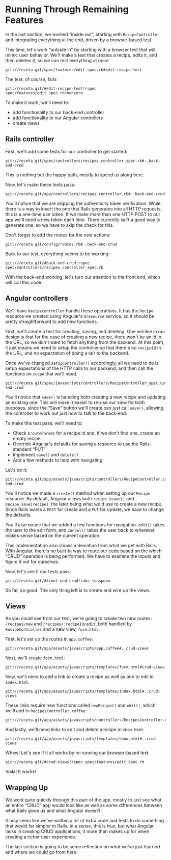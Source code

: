 # Running Through Remaining Features

In the last section, we worked “inside out”, starting with `RecipeController`
and integrating everything at the end, driven by a browser-based test.

This time, let's work “outside in” by starting with a browser test that will mimic user behavior.  We'll make a test that creates
a recipe, edits it, and then deletes it, so we can test everything at once.

    git://receta.git/spec/features/edit_spec.rb#edit-recipe-test

The test, of course, fails:

    git://receta.git/#edit-recipe-test!rspec spec/features/edit_spec.rb!nonzero

To make it work, we'll need to:

* add functionality to our back-end controller
* add functionality to our Angular controllers
* create views

## Rails controller

First, we'll add some tests for our controller to get started:

    git://receta.git/spec/controllers/recipes_controller_spec.rb#..back-end-crud

This is nothing but the happy path, mostly to speed us along here.

Now, let's make these tests pass:

    git://receta.git/app/controllers/recipes_controller.rb#..back-end-crud

You'll notice that we are skipping the authenticity token verification.  While
there is a way to insert the one that Rails generates into all HTTP requests,
this is a one-time use token.  If we make more than one HTTP POST to our
app we'll need a new token each time.  There currently isn't a good way
to generate one, so we have to skip the check for this.

Don't forget to add the routes for the new actions:

    git://receta.git/config/routes.rb#..back-end-crud

Back to our test, everything seems to be working:

    git://receta.git/#back-end-crud!rspec spec/controllers/recipes_controller_spec.rb

With the back-end working, let's turn our attention to the front end, which will call this code.

## Angular controllers

We'll have `RecipeController` handle these operations.  It has the `Recipe` resource we created using Angular's `$resource`
service, so it should be pretty straightforward to add new functions.

First, we'll create a test for creating, saving, and deleting.  One wrinkle in our design is that for the case of creating a new
recipe, there won't be an id in the URL, so we don't want to fetch anything from the backend.  At this point, it just means we
need to setup the controller so that there's no `recipeId` in the URL, and no expectation of doing a `GET` to the backend.

Once we've changed `setupController()` accordingly, all we need to do is setup expectations of the HTTP calls to our backend, and
then call the functions on `scope` that we'll need.

    git://receta.git/spec/javascripts/controllers/RecipeController_spec.coffee#..front-end-crud

You'll notice that `save()` is handling both creating a new recipe and updating an existing one.  This will make it easier to
re-use our view for both purposes, since the “Save” button we'll create can just call `save()`, allowing the controller to work
out just how to talk to the back-end.

To make this test pass, we'll need to:

* Check `$routeParams` for a recipe id and, if we don't find one, create an empty recipe
* Override Angular's defaults for saving a resource to use the Rails-standard “PUT”
* Implement `save()` and `delete()`.
* Add a few methods to help with navigating

Let's do it:

    git://receta.git/app/assets/javascripts/controllers/RecipeController.coffee#front-end-crud

You'll notice we made a `create()` method when setting up our `Recipe` resource.  By default, Angular allows both
`recipe.$save()` and `Recipe.save(recipe)`, the later being what we'd use to create a new recipe.  Since Rails wants a `POST` for
create and a `PUT` for update, we have to change the defaults.

You'll also notice that we added a few functions for navigation.  `edit()` takes the user to the edit form, and `cancel()` takes
the user back to wherever makes sense based on the current operation.

This implementation also shows a deviation from what we get with Rails.  With Angular, there's no built-in way to route our code
based on the which “CRUD” operation is being performed.  We have to examine
the inputs and figure it out for ourselves.

Now, let's see if our tests pass:

    git://receta.git/#front-end-crud!rake teaspoon

So far, so good.  The only thing left is to create and wire up the views.

## Views

As you could see from our test, we're going to create two new routes: `/recipes/new` and `/recipes/:recipeId/edit`, both handled
by `RecipeController` and a new view, `form.html`.

First, let's set up the routes in `app.coffee`:

    git://receta.git/app/assets/javascripts/app.coffee#..crud-views

Next, we'll create `form.html`:

    git://receta.git/app/assets/javascripts/templates/form.html#crud-views

Now, we'll need to add a link to create a recipe as well as one to edit in `index.html`:

    git://receta.git/app/assets/javascripts/templates/index.html#..crud-views

These links require new functions called `newRecipe()` and `edit()`, which we'll add to `RecipesController.coffee`:

    git://receta.git/app/assets/javascripts/controllers/RecipesController.coffee#..b788ed96

And lastly, we'll need links to edit and delete a recipe in `show.html`:

    git://receta.git/app/assets/javascripts/templates/show.html#..crud-views

Whew!  Let's see if it all works by re-running our browser-based test:

    git://receta.git/#crud-views!rspec spec/features/edit_spec.rb

Voila! It works!

## Wrapping Up

We went quite quickly through this part of the app, mostly to just see what an entire “CRUD” app would look like as well as some
differences between what Rails gives us and what Angular doesn't.

It may seem like we've written a lot of extra code and tests to do something that would far simpler in Rails.  In a sense, this
is true, but what Angular lacks in creating CRUD applications, it more than
makes up for when creating a richer user experience.

The last section is going to be some reflection on what we've just learned and
where we could go from here.
